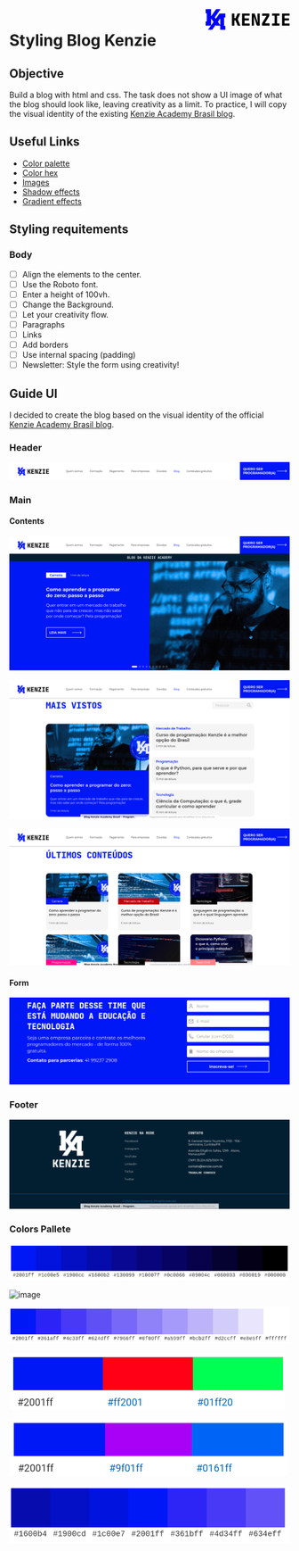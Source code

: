  <img align="right" width="30%" src='assets/logo_kenzie.png' />

# Styling Blog Kenzie

## Objective

Build a blog with html and css.
The task does not show a UI image of what the blog should look like, leaving creativity as a limit.
To practice, I will copy the visual identity of the existing [Kenzie Academy Brasil blog](https://kenzie.com.br/blog/).

## Useful Links 

- [Color palette](https://yeun.github.io/open-color/)
- [Color hex](https://www.color-hex.com/)
- [Images](https://pixabay.com/pt/)
- [Shadow effects](https://www.cssmatic.com/box-shadow)
- [Gradient effects](https://cssgradient.io/)

## Styling requitements

### Body

- [ ] Align the elements to the center.
- [ ] Use the Roboto font.
- [ ] Enter a height of 100vh.
- [ ] Change the Background.
- [ ] Let your creativity flow.
- [ ] Paragraphs
- [ ] Links
- [ ] Add borders
- [ ] Use internal spacing (padding)
- [ ] Newsletter: Style the form using creativity!

## Guide UI

I decided to create the blog based on the visual identity of the official [Kenzie Academy Brasil blog](https://kenzie.com.br/blog/).

### Header

![image](assets/guide/blog_kenzie_header.png)

### Main

#### Contents
![image](assets/guide/blog_kenzie_01.png)

![image](assets/guide/blog_kenzie_02.png)

![image](assets/guide/blog_kenzie_03.png)

#### Form

![image](assets/guide/blog_kenzie_form.png)

### Footer

![image](assets/guide/blog_kenzie_footer.png)

### Colors Pallete

![image](assets/guide/pallete_color.png)

![image](assets/guide/pallete_color_01.png)

![image](assets/guide/pallete_color_02.png)

![image](assets/guide/pallete_color_03.png)

![image](assets/guide/pallete_color_04.png)

![image](assets/guide/pallete_color_05.png)